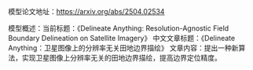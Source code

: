 模型论文地址：https://arxiv.org/abs/2504.02534

模型概述：当前标题：《Delineate Anything: Resolution-Agnostic Field Boundary Delineation on Satellite Imagery》
中文文章标题：《Delineate Anything：卫星图像上的分辨率无关田地边界描绘》
文章内容：提出一种新算法，实现卫星图像上分辨率无关的田地边界描绘，提高边界定位精度。
